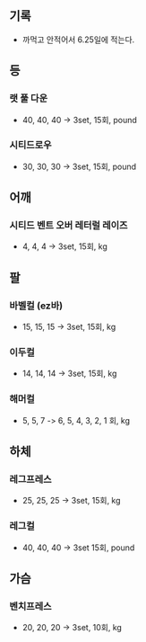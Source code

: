 ## 기록

- 까먹고 안적어서 6.25일에 적는다.

## 등

### 랫 풀 다운

- 40, 40, 40 -> 3set, 15회, pound

### 시티드로우

- 30, 30, 30 -> 3set, 15회, pound

## 어깨

### 시티드 벤트 오버 레터럴 레이즈

- 4, 4, 4 -> 3set, 15회, kg

## 팔

### 바벨컬 (ez바)

- 15, 15, 15 -> 3set, 15회, kg

### 이두컬

- 14, 14, 14 -> 3set, 15회, kg

### 해머컬

- 5, 5, 7 -> 6, 5, 4, 3, 2, 1 회, kg

## 하체

### 레그프레스

- 25, 25, 25 -> 3set, 15회, kg

### 레그컬

- 40, 40, 40 -> 3set 15회, pound

## 가슴

### 벤치프레스

- 20, 20, 20 -> 3set, 10회, kg